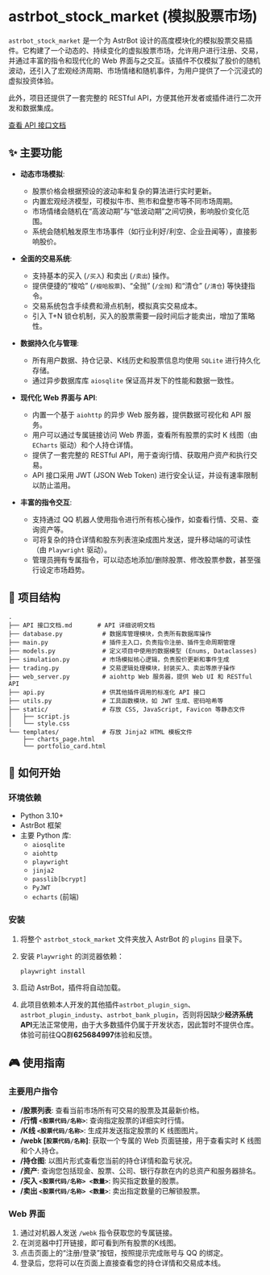 # astrbot\_stock\_market (模拟股票市场)

`astrbot_stock_market` 是一个为 AstrBot 设计的高度模块化的模拟股票交易插件。它构建了一个动态的、持续变化的虚拟股票市场，允许用户进行注册、交易，并通过丰富的指令和现代化的 Web 界面与之交互。该插件不仅模拟了股价的随机波动，还引入了宏观经济周期、市场情绪和随机事件，为用户提供了一个沉浸式的虚拟投资体验。

此外，项目还提供了一套完整的 RESTful API，方便其他开发者或插件进行二次开发和数据集成。

[查看 API 接口文档](https://www.google.com/search?q=./API%2520%E6%8E%A5%E5%8F%A3%E6%96%87%E6%A1%A3.md)

## ✨ 主要功能

  * **动态市场模拟**:

      * 股票价格会根据预设的波动率和复杂的算法进行实时更新。
      * 内置宏观经济模型，可模拟牛市、熊市和盘整市等不同市场周期。
      * 市场情绪会随机在“高波动期”与“低波动期”之间切换，影响股价变化范围。
      * 系统会随机触发原生市场事件（如行业利好/利空、企业丑闻等），直接影响股价。

  * **全面的交易系统**:

      * 支持基本的买入 (`/买入`) 和卖出 (`/卖出`) 操作。
      * 提供便捷的“梭哈” (`/梭哈股票`)、“全抛” (`/全抛`) 和“清仓” (`/清仓`) 等快捷指令。
      * 交易系统包含手续费和滑点机制，模拟真实交易成本。
      * 引入 T+N 锁仓机制，买入的股票需要一段时间后才能卖出，增加了策略性。

  * **数据持久化与管理**:

      * 所有用户数据、持仓记录、K线历史和股票信息均使用 `SQLite` 进行持久化存储。
      * 通过异步数据库库 `aiosqlite` 保证高并发下的性能和数据一致性。

  * **现代化 Web 界面与 API**:

      * 内置一个基于 `aiohttp` 的异步 Web 服务器，提供数据可视化和 API 服务。
      * 用户可以通过专属链接访问 Web 界面，查看所有股票的实时 K 线图（由 `ECharts` 驱动）和个人持仓详情。
      * 提供了一套完整的 RESTful API，用于查询行情、获取用户资产和执行交易。
      * API 接口采用 JWT (JSON Web Token) 进行安全认证，并设有速率限制以防止滥用。

  * **丰富的指令交互**:

      * 支持通过 QQ 机器人使用指令进行所有核心操作，如查看行情、交易、查询资产等。
      * 可将复杂的持仓详情和股东列表渲染成图片发送，提升移动端的可读性（由 `Playwright` 驱动）。
      * 管理员拥有专属指令，可以动态地添加/删除股票、修改股票参数，甚至强行设定市场趋势。

## 📂 项目结构

```
.
├── API 接口文档.md       # API 详细说明文档
├── database.py           # 数据库管理模块，负责所有数据库操作
├── main.py               # 插件主入口，负责指令注册、插件生命周期管理
├── models.py             # 定义项目中使用的数据模型 (Enums, Dataclasses)
├── simulation.py         # 市场模拟核心逻辑，负责股价更新和事件生成
├── trading.py            # 交易逻辑处理模块，封装买入、卖出等原子操作
├── web_server.py         # aiohttp Web 服务器，提供 Web UI 和 RESTful API
├── api.py                # 供其他插件调用的标准化 API 接口
├── utils.py              # 工具函数模块，如 JWT 生成、密码哈希等
├── static/               # 存放 CSS, JavaScript, Favicon 等静态文件
│   ├── script.js
│   └── style.css
└── templates/            # 存放 Jinja2 HTML 模板文件
    ├── charts_page.html
    └── portfolio_card.html
```

## 🚀 如何开始

### 环境依赖

  * Python 3.10+
  * AstrBot 框架
  * 主要 Python 库:
      * `aiosqlite`
      * `aiohttp`
      * `playwright`
      * `jinja2`
      * `passlib[bcrypt]`
      * `PyJWT`
      * `echarts` (前端)

### 安装

1.  将整个 `astrbot_stock_market` 文件夹放入 AstrBot 的 `plugins` 目录下。
2.  安装 `Playwright` 的浏览器依赖：
    ```bash
    playwright install
    ```
3.  启动 AstrBot，插件将自动加载。

4.  此项目依赖本人开发的其他插件`astrbot_plugin_sign`、`astrbot_plugin_industy`、`astrbot_bank_plugin`，否则将因缺少**经济系统  API**无法正常使用，由于大多数插件仍属于开发状态，因此暂时不提供仓库。体验可前往QQ群**625684997**体验和反馈。

## 🎮 使用指南

### 主要用户指令

  * **/股票列表**: 查看当前市场所有可交易的股票及其最新价格。
  * **/行情 `<股票代码/名称>`**: 查询指定股票的详细实时行情。
  * **/K线 `<股票代码/名称>`**: 生成并发送指定股票的 K 线图图片。
  * **/webk [`股票代码/名称`]**: 获取一个专属的 Web 页面链接，用于查看实时 K 线图和个人持仓。
  * **/持仓图**: 以图片形式查看您当前的持仓详情和盈亏状况。
  * **/资产**: 查询您包括现金、股票、公司、银行存款在内的总资产和服务器排名。
  * **/买入 `<股票代码/名称> <数量>`**: 购买指定数量的股票。
  * **/卖出 `<股票代码/名称> <数量>`**: 卖出指定数量的已解锁股票。

### Web 界面

1.  通过对机器人发送 `/webk` 指令获取您的专属链接。
2.  在浏览器中打开链接，即可看到所有股票的K线图。
3.  点击页面上的“注册/登录”按钮，按照提示完成账号与 QQ 的绑定。
4.  登录后，您将可以在页面上直接查看您的持仓详情和交易成本线。